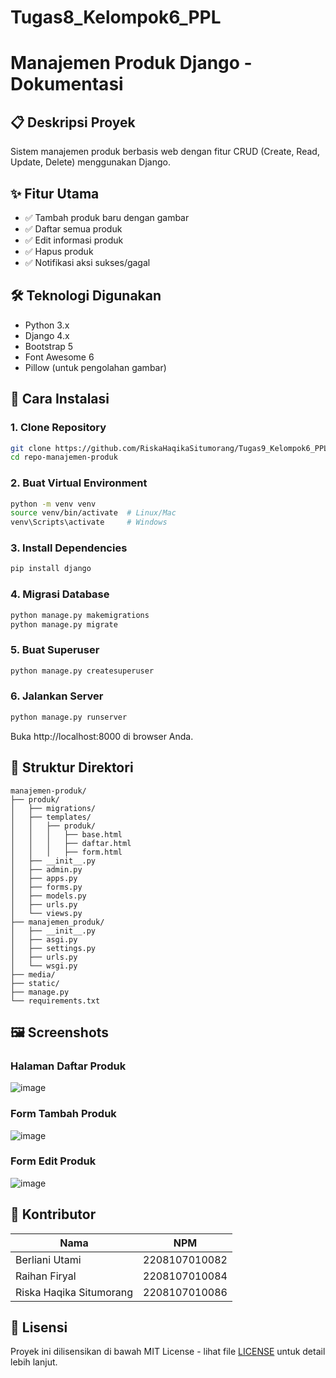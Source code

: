 # Tugas8_Kelompok6_PPL
# Manajemen Produk Django - Dokumentasi

## 📋 Deskripsi Proyek
Sistem manajemen produk berbasis web dengan fitur CRUD (Create, Read, Update, Delete) menggunakan Django.

## ✨ Fitur Utama
- ✅ Tambah produk baru dengan gambar
- ✅ Daftar semua produk
- ✅ Edit informasi produk
- ✅ Hapus produk 
- ✅ Notifikasi aksi sukses/gagal

## 🛠️ Teknologi Digunakan
- Python 3.x
- Django 4.x
- Bootstrap 5
- Font Awesome 6
- Pillow (untuk pengolahan gambar)

## 🚀 Cara Instalasi

### 1. Clone Repository
```bash
git clone https://github.com/RiskaHaqikaSitumorang/Tugas9_Kelompok6_PPL.git
cd repo-manajemen-produk
```

### 2. Buat Virtual Environment
```bash
python -m venv venv
source venv/bin/activate  # Linux/Mac
venv\Scripts\activate     # Windows
```

### 3. Install Dependencies
```bash
pip install django
```

### 4. Migrasi Database
```bash
python manage.py makemigrations
python manage.py migrate
```

### 5. Buat Superuser
```bash
python manage.py createsuperuser
```

### 6. Jalankan Server
```bash
python manage.py runserver
```

Buka http://localhost:8000 di browser Anda.

## 📂 Struktur Direktori
```
manajemen-produk/
├── produk/
│   ├── migrations/
│   ├── templates/
│   │   ├── produk/
│   │   │   ├── base.html
│   │   │   ├── daftar.html
│   │   │   ├── form.html
│   ├── __init__.py
│   ├── admin.py
│   ├── apps.py
│   ├── forms.py
│   ├── models.py
│   ├── urls.py
│   └── views.py
├── manajemen_produk/
│   ├── __init__.py
│   ├── asgi.py
│   ├── settings.py
│   ├── urls.py
│   └── wsgi.py
├── media/
├── static/
├── manage.py
└── requirements.txt
```

## 🖼️ Screenshots

### Halaman Daftar Produk
![image](https://github.com/user-attachments/assets/0255e8f2-3fff-4e14-8a5f-1f76a152faed)


### Form Tambah Produk
![image](https://github.com/user-attachments/assets/2c4f1d0c-bc54-4279-9fa0-a88169994d77)

### Form Edit Produk
![image](https://github.com/user-attachments/assets/4b70ac6f-1c1e-4386-a5b7-b7b4a16a84e1)


## 👥 Kontributor

| Nama | NPM | 
|------|-----|
| Berliani Utami | 2208107010082 |
| Raihan Firyal | 2208107010084 |
| Riska Haqika Situmorang | 2208107010086 | 

## 📝 Lisensi
Proyek ini dilisensikan di bawah MIT License - lihat file [LICENSE](LICENSE) untuk detail lebih lanjut.

